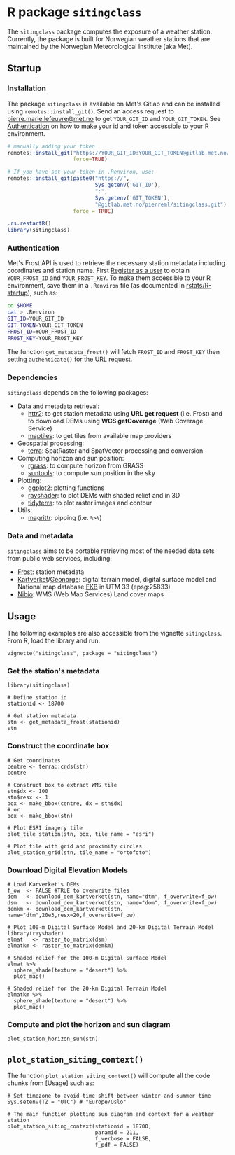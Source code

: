 # R package `sitingclass`
The `sitingclass` package computes the exposure of a weather station. Currently, the package is built for Norwegian weather stations that are maintained by the Norwegian Meteorological Institute (aka Met). 

## Startup
### Installation
The package `sitingclass` is available on Met's Gitlab and can be installed using `remotes::install_git()`. Send an access request to [pierre.marie.lefeuvre@met.no](mailto:pierre.marie.lefeuvre@met.no) to get `YOUR_GIT_ID` and `YOUR_GIT_TOKEN`. See [Authentication](#Authentication) on how to make your id and token accessible to your R environment.

```R
# manually adding your token
remotes::install_git("https://YOUR_GIT_ID:YOUR_GIT_TOKEN@gitlab.met.no/pierreml/sitingclass.git",
                     force=TRUE)

# If you have set your token in .Renviron, use:
remotes::install_git(paste0("https://",
                            Sys.getenv('GIT_ID'),
                            ":",
                            Sys.getenv('GIT_TOKEN'),
                            "@gitlab.met.no/pierreml/sitingclass.git"),
                     force = TRUE)

.rs.restartR()
library(sitingclass)
```

### Authentication
Met's Frost API is used to retrieve the necessary station metadata including coordinates and station name. First [Register as a user](https://frost-beta.met.no/docs/starthere) to obtain `YOUR_FROST_ID` and `YOUR_FROST_KEY`. To make them accessible to your R environment, save them in a `.Renviron` file (as documented in [rstats/R-startup](https://rstats.wtf/r-startup.html)), such as:
```bash
cd $HOME
cat > .Renviron
GIT_ID=YOUR_GIT_ID
GIT_TOKEN=YOUR_GIT_TOKEN
FROST_ID=YOUR_FROST_ID
FROST_KEY=YOUR_FROST_KEY
```
The function `get_metadata_frost()` will fetch `FROST_ID` and `FROST_KEY` then setting `authenticate()` for the URL request.

### Dependencies
`sitingclass` depends on the following packages:

* Data and metadata retrieval:
  + [httr2](https://httr2.r-lib.org/): to get station metadata using **URL get request** (i.e. Frost) and
  to download DEMs using **WCS getCoverage** (Web Coverage Service)
  + [maptiles](https://github.com/riatelab/maptiles): to get tiles from available map providers
* Geospatial processing:
  + [terra](https://github.com/rspatial/terra): SpatRaster and SpatVector processing and conversion
* Computing horizon and sun position:
  + [rgrass](https://osgeo.github.io/rgrass/): to compute horizon from GRASS
  + [suntools](https://github.com/adokter/suntools/): to compute sun position in the sky
* Plotting:
  + [ggplot2](https://ggplot2.tidyverse.org/): plotting functions
  + [rayshader](https://www.rayshader.com/): to plot DEMs with shaded relief and in 3D
  + [tidyterra](https://dieghernan.github.io/tidyterra/): to plot raster images and contour
* Utils:
  + [magrittr](https://magrittr.tidyverse.org/): pipping (i.e. `%>%`)
  
### Data and metadata 
`sitingclass` aims to be portable retrieving most of the needed data sets from public web services, including:

- [Frost](https://frost-beta.met.no/docs/codeexamples): station metadata
- [Kartverket](https://www.kartverket.no/geodataarbeid/nasjonal-detaljert-hoydemodell)/[Geonorge](https://kartkatalog.geonorge.no/metadata?text=25833+WCS+h%C3%B8ydemodell): digital terrain model, digital surface model and National map database [FKB](https://kartkatalog.geonorge.no/metadata/geovekst/felles-kartdatabase-fkb/0e90ca71-6a02-4036-bd94-f219fe64645f) in UTM 33 (epsg:25833)
- [Nibio](https://nibio.no/tjenester/wms-tjenester/wms-tjenester-ar5): WMS (Web Map Services) Land cover maps

## Usage
The following examples are also accessible from the vignette `sitingclass`. From R, load the library and run: 
```
vignette("sitingclass", package = "sitingclass")
```
### Get the station's metadata

```
library(sitingclass)

# Define station id
stationid <- 18700

# Get station metadata
stn <- get_metadata_frost(stationid)
stn
```
### Construct the coordinate box
```
# Get coordinates
centre <- terra::crds(stn)
centre

# Construct box to extract WMS tile
stn$dx <- 100
stn$resx <- 1
box <- make_bbox(centre, dx = stn$dx)
# or
box <- make_bbox(stn)
```

```
# Plot ESRI imagery tile
plot_tile_station(stn, box, tile_name = "esri")
```

```
# Plot tile with grid and proximity circles 
plot_station_grid(stn, tile_name = "ortofoto")
```

### Download Digital Elevation Models
```
# Load Karverket's DEMs
f_ow  <- FALSE #TRUE to overwrite files
dem   <- download_dem_kartverket(stn, name="dtm", f_overwrite=f_ow)
dsm   <- download_dem_kartverket(stn, name="dom", f_overwrite=f_ow)
demkm <- download_dem_kartverket(stn, name="dtm",20e3,resx=20,f_overwrite=f_ow)

# Plot 100-m Digital Surface Model and 20-km Digital Terrain Model
library(rayshader)
elmat   <- raster_to_matrix(dsm)
elmatkm <- raster_to_matrix(demkm)

# Shaded relief for the 100-m Digital Surface Model 
elmat %>%
  sphere_shade(texture = "desert") %>%
  plot_map()

# Shaded relief for the 20-km Digital Terrain Model
elmatkm %>%
  sphere_shade(texture = "desert") %>%
  plot_map()
```
### Compute and plot the horizon and sun diagram
```
plot_station_horizon_sun(stn)
```

## `plot_station_siting_context()`
The function `plot_station_siting_context()` will compute all the code chunks from [Usage] such as:

```
# Set timezone to avoid time shift between winter and summer time
Sys.setenv(TZ = "UTC") # "Europe/Oslo"

# The main function plotting sun diagram and context for a weather station 
plot_station_siting_context(stationid = 18700,
                            paramid = 211,
                            f_verbose = FALSE,
                            f_pdf = FALSE)
```

